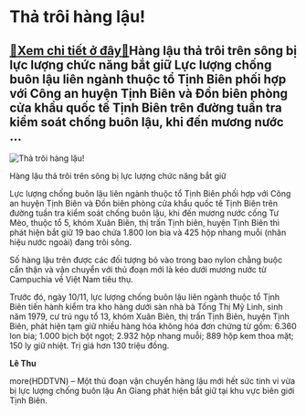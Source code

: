 Thả trôi hàng lậu!
==================

[:gift:Xem chi tiết ở đây:gift:](https://hddtvn.com/tha-troi-hang-lau/)Hàng lậu thả trôi trên sông bị lực lượng chức năng bắt giữ Lực lượng chống buôn lậu liên ngành thuộc tổ Tịnh Biên phối hợp với Công an huyện Tịnh Biên và Đồn biên phòng cửa khẩu quốc tế Tịnh Biên trên đường tuần tra kiểm soát chống buôn lậu, khi đến mương nước …
----------------------------------------------------------------------------------------------------------------------------------------------------------------------------------------------------------------------------------------------------------------------





![Thả trôi hàng lậu!](https://hddtvn.com/wp-content/uploads/2021/01/4455_IMG-3213.jpg "Thả trôi hàng lậu!")


Hàng lậu thả trôi trên sông bị lực lượng chức năng bắt giữ



Lực lượng chống buôn lậu liên ngành thuộc tổ Tịnh Biên phối hợp với Công an huyện Tịnh Biên và Đồn biên phòng cửa khẩu quốc tế Tịnh Biên trên đường tuần tra kiểm soát chống buôn lậu, khi đến mương nước cống Tư Mèo, thuộc tổ 5, khóm Xuân Biên, thị trấn Tịnh biên, huyện Tịnh Biên thì phát hiện bắt giữ 19 bao chứa 1.800 lon bia và 425 hộp nhang muỗi (nhãn hiệu nước ngoài) đang trôi sông.


Số hàng lậu trên được các đối tượng bỏ vào trong bao nylon chằng buộc cẩn thận và vận chuyển với thủ đoạn mới là kéo dưới mương nước từ Campuchia về Việt Nam tiêu thụ.


Trước đó, ngày 10/11, lực lượng chống buôn lậu liên ngành thuộc tổ Tịnh Biên tiến hành kiểm tra kho hàng dưới sàn nhà bà Tống Thị Mỹ Linh, sinh năm 1979, cư trú ngụ tổ 13, khóm Xuân Biên, thị trấn Tịnh Biên, huyện Tịnh Biên, phát hiện tạm giữ nhiều hàng hóa không hóa đơn chứng từ gồm: 6.360 lon bia; 1.000 bịch bột ngọt; 2.932 hộp nhang muỗi; 889 hộp kem thoa mặt; 150 ly giữ nhiệt. Trị giá hơn 130 triệu đồng.




**Lê Thu**



more(HDDTVN) – Một thủ đoạn vận chuyển hàng lậu mới hết sức tinh vi vừa bị lực lượng chống buôn lậu An Giang phát hiện bắt giữ tại khu vực biên giới Tịnh Biên.

